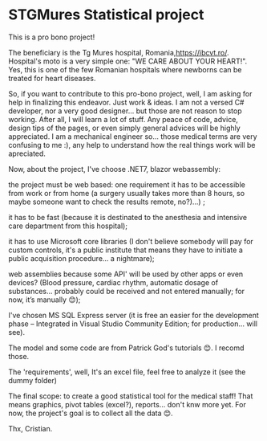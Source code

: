 # STGMures Statistical project

This is a pro bono project!

The beneficiary is the Tg Mures hospital, Romania,https://ibcvt.ro/.
Hospital's moto is a very simple one: "WE CARE ABOUT YOUR HEART!".
Yes, this is one of the few Romanian hospitals where newborns can be treated for heart diseases. 

So, if you want to contribute to this pro-bono project, well, I am asking for help in finalizing this endeavor. Just work & ideas.
I am not a versed C# developer, nor a very good designer... but those are not reason to stop working. After all, I will learn a lot of stuff.
Any peace of code, advice, design tips of the pages, or even simply general advices will be highly appreciated.
I am a mechanical engineer so... those medical terms are very confusing to me :), any help to understand how the real things work will be apreciated.

Now, about the project, I've choose .NET7, blazor webassembly:

  the project must be web based: one requirement it has to be accessible from work or from home (a surgery usually takes more than 8 hours, so maybe someone want to check the results remote, no?)...) ;
  
  it has to be fast (because it is destinated to the anesthesia and intensive care department from this hospital);
  
  it has to use Microsoft core libraries (I don't believe somebody will pay for custom controls, it's a public institute that means they have to initiate a public acquisition procedure… a nightmare);
  
  web assemblies because some API' will be used by other apps or even devices? (Blood pressure, cardiac rhythm, automatic dosage of substances… probably could be received and not entered manually; for now, it’s manually 😊);
  
I've chosen MS SQL Express server (it is free an easier for the development phase – Integrated in Visual Studio Community Edition; for production… will see).

The model and some code are from Patrick God's tutorials 😊. I recomd those.

The 'requirements', well, It's an excel file, feel free to analyze it (see the dummy folder) 

The final scope: to create a good statistical tool for the medical staff! That means graphics, pivot tables (excel?), reports... don't knw more yet.
For now, the project's goal is to collect all the data 😊.

Thx,
Cristian.



